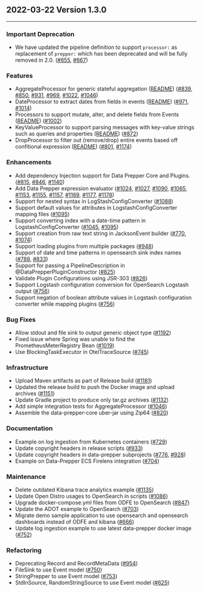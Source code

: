 ## 2022-03-22 Version 1.3.0

---

### Important Deprecation
* We have updated the pipeline definition to support `processor:` as replacement of `prepper:` which has been deprecated and will be fully removed in 2.0. ([#655](https://github.com/opensearch-project/data-prepper/pull/655), [#667](https://github.com/opensearch-project/data-prepper/pull/667))

### Features
* AggregateProcessor for generic stateful aggregation ([README](https://github.com/opensearch-project/data-prepper/blob/1.3/data-prepper-plugins/aggregate-processor/README.md)) ([#839](https://github.com/opensearch-project/data-prepper/pull/839), [#850](https://github.com/opensearch-project/data-prepper/pull/850), [#931](https://github.com/opensearch-project/data-prepper/pull/931), [#969](https://github.com/opensearch-project/data-prepper/pull/969), [#1022](https://github.com/opensearch-project/data-prepper/pull/1022), [#1046](https://github.com/opensearch-project/data-prepper/pull/1046))
* DateProcessor to extract dates from fields in events ([README](https://github.com/opensearch-project/data-prepper/blob/1.3/data-prepper-plugins/date-processor/README.md)) ([#971](https://github.com/opensearch-project/data-prepper/pull/971), [#1014](https://github.com/opensearch-project/data-prepper/pull/1014))
* Processors to support mutate, alter, and delete fields from Events ([README](https://github.com/opensearch-project/data-prepper/blob/1.3/data-prepper-plugins/mutate-event-processors/README.md)) ([#1002](https://github.com/opensearch-project/data-prepper/pull/1002))
* KeyValueProcessor to support parsing messages with key-value strings such as queries and properties ([README](https://github.com/opensearch-project/data-prepper/blob/1.3/data-prepper-plugins/key-value-processor/README.md)) ([#872](https://github.com/opensearch-project/data-prepper/pull/872))
* DropProcessor to filter out (remove/drop) entire events based off confitional expression ([README](https://github.com/opensearch-project/data-prepper/tree/1.3/data-prepper-plugins/drop-events-processor)) ([#801](https://github.com/opensearch-project/data-prepper/pull/801), [#1174](https://github.com/opensearch-project/data-prepper/pull/1174))

### Enhancements
* Add dependency Injection support for Data Prepper Core and Plugins. ([#815](https://github.com/opensearch-project/data-prepper/pull/815), [#846](https://github.com/opensearch-project/data-prepper/pull/846), [#1140](https://github.com/opensearch-project/data-prepper/pull/1140))
* Add Data Prepper expression evaluator ([#1024](https://github.com/opensearch-project/data-prepper/pull/1024), [#1027](https://github.com/opensearch-project/data-prepper/pull/1027), [#1090](https://github.com/opensearch-project/data-prepper/pull/1090), [#1065](https://github.com/opensearch-project/data-prepper/pull/1065), [#1153](https://github.com/opensearch-project/data-prepper/pull/1153), [#1155](https://github.com/opensearch-project/data-prepper/pull/1155), [#1157](https://github.com/opensearch-project/data-prepper/pull/1157), [#1169](https://github.com/opensearch-project/data-prepper/pull/1169), [#1177](https://github.com/opensearch-project/data-prepper/pull/1177), [#1178](https://github.com/opensearch-project/data-prepper/pull/1178))
* Support for nested syntax in LogStashConfigConverter ([#1088](https://github.com/opensearch-project/data-prepper/pull/1088))
* Support default values for attributes in LogstashConfigConverter mapping files ([#1095](https://github.com/opensearch-project/data-prepper/pull/1095))
* Support converting index with a date-time pattern in LogstashConfigConverter ([#1045](https://github.com/opensearch-project/data-prepper/pull/1045), [#1095](https://github.com/opensearch-project/data-prepper/pull/1095))
* Support creation from raw text string in JacksonEvent builder ([#770](https://github.com/opensearch-project/data-prepper/pull/770), [#1074](https://github.com/opensearch-project/data-prepper/pull/1074))
* Support loading plugins from multiple packages ([#948](https://github.com/opensearch-project/data-prepper/pull/948))
* Support of date and time patterns in opensearch sink index names ([#788](https://github.com/opensearch-project/data-prepper/pull/788), [#833](https://github.com/opensearch-project/data-prepper/pull/833))
* Support for passing a PipelineDescription in @DataPrepperPluginConstructor ([#825](https://github.com/opensearch-project/data-prepper/pull/825))
* Validate Plugin Configurations using JSR-303 ([#826](https://github.com/opensearch-project/data-prepper/pull/826))
* Support Logstash configuration conversion for OpenSearch Logstash output ([#756](https://github.com/opensearch-project/data-prepper/pull/756))
* Support negation of boolean attribute values in Logstash configuration converter while mapping plugins ([#756](https://github.com/opensearch-project/data-prepper/pull/756))

### Bug Fixes
* Allow stdout and file sink to output generic object type ([#1192](https://github.com/opensearch-project/data-prepper/pull/1192))
* Fixed issue where Spring was unable to find the PrometheusMeterRegistry Bean ([#1019](https://github.com/opensearch-project/data-prepper/pull/1019))
* Use BlockingTaskExecutor in OtelTraceSource ([#745](https://github.com/opensearch-project/data-prepper/pull/745))

### Infrastructure
* Upload Maven artifacts as part of Release build ([#1181](https://github.com/opensearch-project/data-prepper/pull/1181))
* Updated the release build to push the Docker image and upload archives ([#1151](https://github.com/opensearch-project/data-prepper/pull/1151))
* Update Gradle project to produce only tar.gz archives ([#1132](https://github.com/opensearch-project/data-prepper/pull/1132))
* Add simple integration tests for AggregateProcessor ([#1046](https://github.com/opensearch-project/data-prepper/pull/1046))
* Assemble the data-prepper-core uber-jar using Zip64 ([#820](https://github.com/opensearch-project/data-prepper/pull/820))

### Documentation
* Example on log ingestion from Kubernetes containers ([#729](https://github.com/opensearch-project/data-prepper/pull/729))
* Update copyright headers in release scripts ([#933](https://github.com/opensearch-project/data-prepper/pull/933))
* Update copyright headers in data-prepper subprojects ([#776](https://github.com/opensearch-project/data-prepper/pull/776), [#928](https://github.com/opensearch-project/data-prepper/pull/928))
* Example on Data-Prepper ECS Firelens integration ([#704](https://github.com/opensearch-project/data-prepper/pull/704))

### Maintenance
* Delete outdated Kibana trace analytics example ([#1135](https://github.com/opensearch-project/data-prepper/pull/1135))
* Update Open Distro usages to OpenSearch in scripts ([#1086](https://github.com/opensearch-project/data-prepper/pull/1086))
* Upgrade docker-compose.yml files from ODFE to OpenSearch ([#847](https://github.com/opensearch-project/data-prepper/pull/847))
* Update the ADOT example to OpenSearch ([#703](https://github.com/opensearch-project/data-prepper/pull/703))
* Migrate demo sample application to use opensearch and opensearch dashboards instead of ODFE and kibana ([#666](https://github.com/opensearch-project/data-prepper/pull/666))
* Update log ingestion example to use latest data-prepper docker image ([#752](https://github.com/opensearch-project/data-prepper/pull/752))

### Refactoring
* Deprecating Record and RecordMetaData ([#954](https://github.com/opensearch-project/data-prepper/pull/954))
* FileSink to use Event model ([#750](https://github.com/opensearch-project/data-prepper/pull/750))
* StringPrepper to use Event model ([#753](https://github.com/opensearch-project/data-prepper/pull/753))
* StdInSource, RandomStringSource to use Event model ([#625](https://github.com/opensearch-project/data-prepper/pull/625))